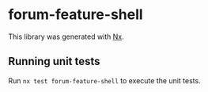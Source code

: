 # forum-feature-shell

This library was generated with [Nx](https://nx.dev).

## Running unit tests

Run `nx test forum-feature-shell` to execute the unit tests.
